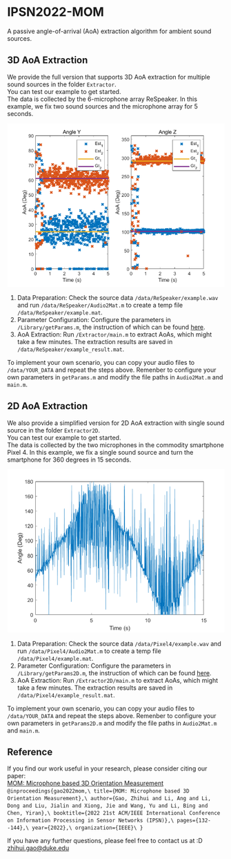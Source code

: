 # IPSN2022-MOM
A passive angle-of-arrival (AoA) extraction algorithm for ambient sound sources.

## 3D AoA Extraction
We provide the full version that supports 3D AoA extraction for multiple sound sources in the folder `Extractor`.\
You can test our example to get started.\
The data is collected by the 6-microphone array ReSpeaker.
In this example, we fix two sound sources and the microphone array for 5 seconds.

![alt text](/data/ReSpeaker/example.png)

1. Data Preparation: Check the source data `/data/ReSpeaker/example.wav` and run `/data/ReSpeaker/Audio2Mat.m` to create a temp file `/data/ReSpeaker/example.mat`.
2. Parameter Configuration: Configure the parameters in `/Library/getParams.m`, the instruction of which can be found [here](/Library/).
3. AoA Extraction: Run `/Extractor/main.m` to extract AoAs, which might take a few minutes. The extraction results are saved in `/data/ReSpeaker/example_result.mat`.

To implement your own scenario, you can copy your audio files to `/data/YOUR_DATA` and repeat the steps above.
Remenber to configure your own parameters in `getParams.m` and modify the file paths in `Audio2Mat.m` and `main.m`.

## 2D AoA Extraction
We also provide a simplified version for 2D AoA extraction with single sound source in the folder `Extractor2D`.\
You can test our example to get started.\
The data is collected by the two microphones in the commodity smartphone Pixel 4.
In this example, we fix a single sound source and turn the smartphone for 360 degrees in 15 seconds.

![alt text](/data/Pixel4/example.png)

1. Data Preparation: Check the source data `/data/Pixel4/example.wav` and run `/data/Pixel4/Audio2Mat.m` to create a temp file `/data/Pixel4/example.mat`.
2. Parameter Configuration: Configure the parameters in `/Library/getParams2D.m`, the instruction of which can be found [here](/Library/).
3. AoA Extraction: Run `/Extractor2D/main.m` to extract AoAs, which might take a few minutes. The extraction results are saved in `/data/Pixel4/example_result.mat`.

To implement your own scenario, you can copy your audio files to `/data/YOUR_DATA` and repeat the steps above.
Remenber to configure your own parameters in `getParams2D.m` and modify the file paths in `Audio2Mat.m` and `main.m`.

## Reference
If you find our work useful in your research, please consider citing our paper:\
[MOM: Microphone based 3D Orientation Measurement](https://ieeexplore.ieee.org/abstract/document/9826109)
`@inproceedings{gao2022mom,\
  title={MOM: Microphone based 3D Orientation Measurement},\
  author={Gao, Zhihui and Li, Ang and Li, Dong and Liu, Jialin and Xiong, Jie and Wang, Yu and Li, Bing and Chen, Yiran},\
  booktitle={2022 21st ACM/IEEE International Conference on Information Processing in Sensor Networks (IPSN)},\
  pages={132--144},\
  year={2022},\
  organization={IEEE}\
}`

If you have any further questions, please feel free to contact us at :D\
zhihui.gao@duke.edu
